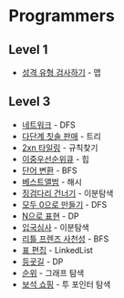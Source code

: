 # Programmers
## Level 1
- [성격 유형 검사하기](https://school.programmers.co.kr/learn/courses/30/lessons/118666) - 맵

## Level 3
- [네트워크](https://programmers.co.kr/learn/courses/30/lessons/43162) - DFS
- [다단계 칫솔 판매](https://programmers.co.kr/learn/courses/30/lessons/77486) - 트리
- [2xn 타일링](https://programmers.co.kr/learn/courses/30/lessons/12900) - 규칙찾기
- [이중우선순위큐](https://programmers.co.kr/learn/courses/30/lessons/42628) - 힙
- [단어 변환](https://programmers.co.kr/learn/courses/30/lessons/43163) - BFS
- [베스트앨범](https://programmers.co.kr/learn/courses/30/lessons/42579) - 해시
- [징검다리 건너기](https://programmers.co.kr/learn/courses/30/lessons/64062) - 이분탐색
- [모두 0으로 만들기](https://programmers.co.kr/learn/courses/30/lessons/76503) - DFS
- [N으로 표현](https://programmers.co.kr/learn/courses/30/lessons/42895) - DP
- [입국심사](https://programmers.co.kr/learn/courses/30/lessons/43238) - 이분탐색
- [리틀 프렌즈 사천성](https://programmers.co.kr/learn/courses/30/lessons/1836) - BFS
- [표 편집](https://programmers.co.kr/learn/courses/30/lessons/81303) - LinkedList
- [등굣길](https://programmers.co.kr/learn/courses/30/lessons/42898) - DP
- [순위](https://school.programmers.co.kr/learn/courses/30/lessons/49191) - 그래프 탐색
- [보석 쇼핑](https://school.programmers.co.kr/learn/courses/30/lessons/67258) - 투 포인터 탐색